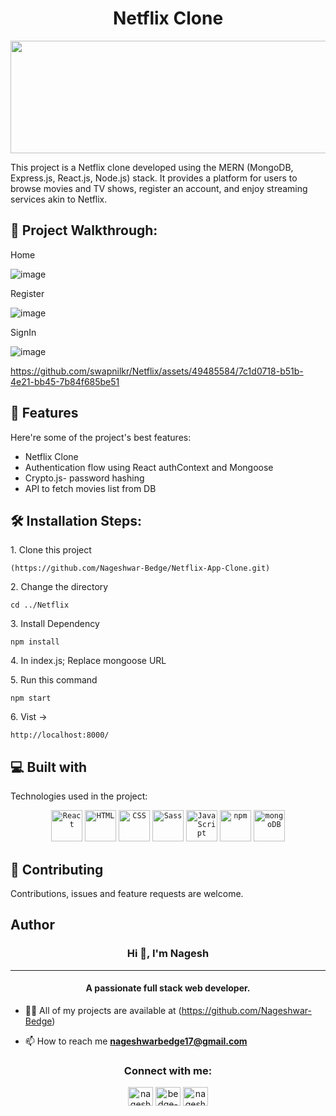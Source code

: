 <h1 align="center" id="title">Netflix Clone</h1>

<p align="center"><img src="https://socialify.git.ci/Nageshwar-Bedge/Netflix-App-Clone/image?font=Inter&language=1&name=1&owner=1&pattern=Solid&stargazers=1&theme=Light" width="640" height="180" /></p>

<p id="description">This project is a Netflix clone developed using the MERN (MongoDB, Express.js, React.js, Node.js) stack. It provides a platform for users to browse movies and TV shows, register an account, and enjoy streaming services akin to Netflix.</p>

<h2>🚀 Project Walkthrough:</h2>
Home

![image](https://github.com/swapnilkr/Netflix/assets/49485584/859f11d8-f18f-466e-b6fb-1dc6deedd758)

Register

![image](https://github.com/swapnilkr/Netflix/assets/49485584/0d35c770-2b36-4ffc-a09d-eae795748539)

SignIn

![image](https://github.com/swapnilkr/Netflix/assets/49485584/a7b167ea-03e7-4713-af46-c521d815e84b)

https://github.com/swapnilkr/Netflix/assets/49485584/7c1d0718-b51b-4e21-bb45-7b84f685be51

<h2>🧐 Features</h2>
Here're some of the project's best features:

*   Netflix Clone
*   Authentication flow using React authContext and Mongoose
*   Crypto.js- password hashing
*   API to fetch movies list from DB

<h2>🛠️ Installation Steps:</h2>

<p>1. Clone this project</p>

```
(https://github.com/Nageshwar-Bedge/Netflix-App-Clone.git)
```
<p>2. Change the directory</p>

```
cd ../Netflix
```

<p>3. Install Dependency</p>

```
npm install
```
<p>4. In index.js; Replace mongoose URL</p>

<p>5. Run this command</p>

```
npm start
```

<p>6. Vist -&gt;</p>

```
http://localhost:8000/
```

<h2>💻 Built with</h2>

Technologies used in the project:
<div align="center">
  <code><img width="50" src="https://user-images.githubusercontent.com/25181517/183897015-94a058a6-b86e-4e42-a37f-bf92061753e5.png" alt="React" title="React"/></code>
	<code><img width="50" src="https://user-images.githubusercontent.com/25181517/192158954-f88b5814-d510-4564-b285-dff7d6400dad.png" alt="HTML" title="HTML"/></code>
	<code><img width="50" src="https://user-images.githubusercontent.com/25181517/183898674-75a4a1b1-f960-4ea9-abcb-637170a00a75.png" alt="CSS" title="CSS"/></code>
	<code><img width="50" src="https://user-images.githubusercontent.com/25181517/192158956-48192682-23d5-4bfc-9dfb-6511ade346bc.png" alt="Sass" title="Sass"/></code>
	<code><img width="50" src="https://user-images.githubusercontent.com/25181517/117447155-6a868a00-af3d-11eb-9cfe-245df15c9f3f.png" alt="JavaScript" title="JavaScript"/></code>
	<code><img width="50" src="https://user-images.githubusercontent.com/25181517/121401671-49102800-c959-11eb-9f6f-74d49a5e1774.png" alt="npm" title="npm"/></code>
	<code><img width="50" src="https://user-images.githubusercontent.com/25181517/182884177-d48a8579-2cd0-447a-b9a6-ffc7cb02560e.png" alt="mongoDB" title="mongoDB"/></code>
</div>

<h2><g-emoji class="g-emoji" alias="handshake" fallback-src="https://github.githubassets.com/images/icons/emoji/unicode/1f91d.png">🤝</g-emoji> Contributing </h2>
Contributions, issues and feature requests are welcome.

<h2> Author </h2>
<h3 align="center">Hi 👋, I'm Nagesh</h3>
<hr>
<h4 align="center">A passionate full stack web developer.</h4>

- 👨‍💻 All of my projects are available at (https://github.com/Nageshwar-Bedge)

- 📫 How to reach me **nageshwarbedge17@gmail.com**


<div style="text-align: center;">
    <h3>Connect with me:</h3>
    <p>
        <a href="https://twitter.com/nagesh_bedge_17" target="blank"><img src="https://raw.githubusercontent.com/rahuldkjain/github-profile-readme-generator/master/src/images/icons/Social/twitter.svg" alt="nagesh_bedge_17" height="30" width="40" /></a>
        <a href="https://linkedin.com/in/bedge-nageshwar" target="blank"><img src="https://raw.githubusercontent.com/rahuldkjain/github-profile-readme-generator/master/src/images/icons/Social/linked-in-alt.svg" alt="bedge-nageshwar" height="30" width="40" /></a>
        <a href="https://instagram.com/nagesh_._bedge_17" target="blank"><img src="https://raw.githubusercontent.com/rahuldkjain/github-profile-readme-generator/master/src/images/icons/Social/instagram.svg" alt="nagesh_._bedge_17" height="30" width="40" /></a>
    </p>
</div>


